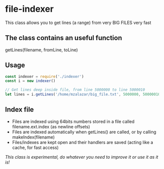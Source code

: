 # file-indexer
This class allows you to get lines (a range) from very BIG FILES very fast

## The class contains an useful function
getLines(filename, fromLine, toLine)

## Usage
```javascript
const indexer = require('./indexer')
const i = new indexer()

// Get lines deep inside file, from line 5000000 to line 5000010
let lines = i.getLines('/home/mzalazar/big_file.txt', 5000000, 50000010) // this is ultra-fast (once indexed)
```

## Index file
* Files are indexed using 64bits numbers stored in a file called filename.ext.index (as newline offsets)
* Files are indexed automatically when getLines() are called, or by calling makeIndex(filename)
* Files/indexes are kept open and their handlers are saved (acting like a cache, for fast access)

*This class is experimental, do whatever you need to improve it or use it as it is!*
